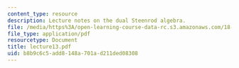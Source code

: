 ```yaml
---
content_type: resource
description: Lecture notes on the dual Steenrod algebra.
file: /media/https%3A/open-learning-course-data-rc.s3.amazonaws.com/18-917-topics-in-algebraic-topology-the-sullivan-conjecture-fall-2007/b8b9c6c5add8148a701ad211ded08308_lecture13.pdf
file_type: application/pdf
resourcetype: Document
title: lecture13.pdf
uid: b8b9c6c5-add8-148a-701a-d211ded08308
---
```

